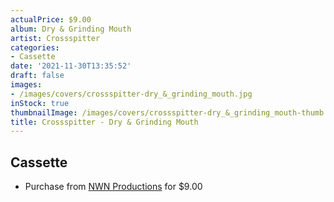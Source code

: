 ```yaml
---
actualPrice: $9.00
album: Dry & Grinding Mouth
artist: Crossspitter
categories:
- Cassette
date: '2021-11-30T13:35:52'
draft: false
images:
- /images/covers/crossspitter-dry_&_grinding_mouth.jpg
inStock: true
thumbnailImage: /images/covers/crossspitter-dry_&_grinding_mouth-thumb.jpg
title: Crossspitter - Dry & Grinding Mouth
---
```


## Cassette
* Purchase from [NWN Productions](http://shop.nwnprod.com/index.php?route=product/product&path=73&product_id=18462&sort=pd.name&order=ASC) for $9.00
